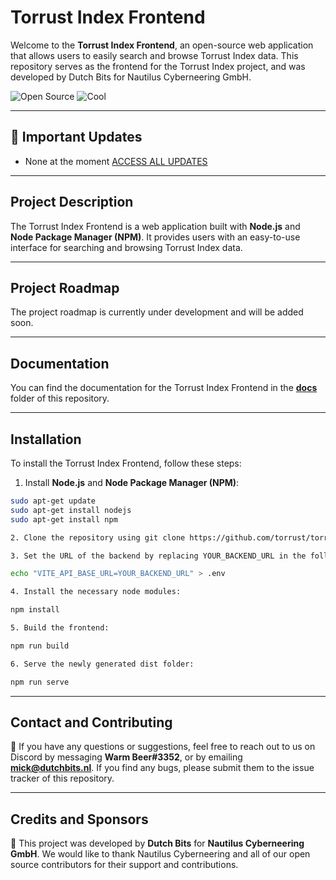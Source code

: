 # Torrust Index Frontend

Welcome to the **Torrust Index Frontend**, an open-source web application that allows users to easily search and browse Torrust Index data. This repository serves as the frontend for the Torrust Index project, and was developed by Dutch Bits for Nautilus Cyberneering GmbH.

![Open Source](https://badgen.net/badge/Open%20Source/100%25/DA2CE7)
![Cool](https://badgen.net/badge/Cool/100%25/FF7F50)

---

## 📢 Important Updates

- None at the moment [ACCESS ALL UPDATES](https://github.com/torrust/torrust-index-frontend/wiki/Project-Updates)

---

## Project Description

The Torrust Index Frontend is a web application built with **Node.js** and **Node Package Manager (NPM)**. It provides users with an easy-to-use interface for searching and browsing Torrust Index data.

---

## Project Roadmap

The project roadmap is currently under development and will be added soon.

---

## Documentation

You can find the documentation for the Torrust Index Frontend in the **[docs](./docs)** folder of this repository.

---

## Installation

To install the Torrust Index Frontend, follow these steps:

1. Install **Node.js** and **Node Package Manager (NPM)**:

```bash
sudo apt-get update
sudo apt-get install nodejs
sudo apt-get install npm

2. Clone the repository using git clone https://github.com/torrust/torrust-index-frontend.git.

3. Set the URL of the backend by replacing YOUR_BACKEND_URL in the following command:

echo "VITE_API_BASE_URL=YOUR_BACKEND_URL" > .env

4. Install the necessary node modules:

npm install

5. Build the frontend:

npm run build

6. Serve the newly generated dist folder:

npm run serve
 ```

---


## Contact and Contributing

🤔 If you have any questions or suggestions, feel free to reach out to us on Discord by messaging **Warm Beer#3352**, or by emailing **mick@dutchbits.nl**. If you find any bugs, please submit them to the issue tracker of this repository.

---

## Credits and Sponsors

👏 This project was developed by **Dutch Bits** for **Nautilus Cyberneering GmbH**. We would like to thank Nautilus Cyberneering and all of our open source contributors for their support and contributions.
